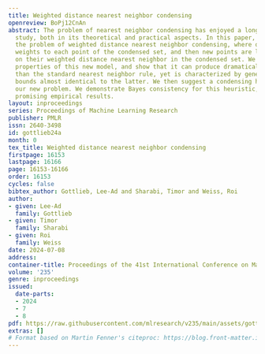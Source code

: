 ```yaml
---
title: Weighted distance nearest neighbor condensing
openreview: BoPj12CnAn
abstract: The problem of nearest neighbor condensing has enjoyed a long history of
  study, both in its theoretical and practical aspects. In this paper, we introduce
  the problem of weighted distance nearest neighbor condensing, where one assigns
  weights to each point of the condensed set, and then new points are labeled based
  on their weighted distance nearest neighbor in the condensed set. We study the theoretical
  properties of this new model, and show that it can produce dramatically better condensing
  than the standard nearest neighbor rule, yet is characterized by generalization
  bounds almost identical to the latter. We then suggest a condensing heuristic for
  our new problem. We demonstrate Bayes consistency for this heuristic, and also show
  promising empirical results.
layout: inproceedings
series: Proceedings of Machine Learning Research
publisher: PMLR
issn: 2640-3498
id: gottlieb24a
month: 0
tex_title: Weighted distance nearest neighbor condensing
firstpage: 16153
lastpage: 16166
page: 16153-16166
order: 16153
cycles: false
bibtex_author: Gottlieb, Lee-Ad and Sharabi, Timor and Weiss, Roi
author:
- given: Lee-Ad
  family: Gottlieb
- given: Timor
  family: Sharabi
- given: Roi
  family: Weiss
date: 2024-07-08
address:
container-title: Proceedings of the 41st International Conference on Machine Learning
volume: '235'
genre: inproceedings
issued:
  date-parts:
  - 2024
  - 7
  - 8
pdf: https://raw.githubusercontent.com/mlresearch/v235/main/assets/gottlieb24a/gottlieb24a.pdf
extras: []
# Format based on Martin Fenner's citeproc: https://blog.front-matter.io/posts/citeproc-yaml-for-bibliographies/
---
```

